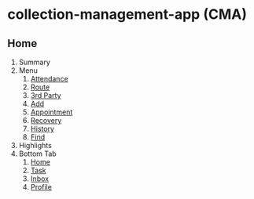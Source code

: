 # collection-management-app (CMA)

## Home
1. Summary
2. Menu
    1. [Attendance](https://github.com/diohlicious/collection-management-app/blob/master/Attendance.md)
    2. [Route](https://github.com/diohlicious/collection-management-app/blob/master/Route.md)
    3. [3rd Party](https://github.com/diohlicious/collection-management-app/blob/master/3rd-Party.md)
    4. [Add](https://github.com/diohlicious/collection-management-app/blob/master/Add.md)
    5. [Appointment](https://github.com/diohlicious/collection-management-app/blob/master/Appointment.md)
    6. [Recovery](https://github.com/diohlicious/collection-management-app/blob/master/Recovery.md)
    7. [History](https://github.com/diohlicious/collection-management-app/blob/master/History.md)
    8. [Find](https://github.com/diohlicious/collection-management-app/blob/master/Find.md)
3. Highlights
4. Bottom Tab
    1. [Home](https://github.com/diohlicious/collection-management-app/blob/master/Home.md)
    2. [Task](https://github.com/diohlicious/collection-management-app/blob/master/Task.md)
    3. [Inbox](https://github.com/diohlicious/collection-management-app/blob/master/Inbox.md)
    4. [Profile](https://github.com/diohlicious/collection-management-app/blob/master/Profile.md)
